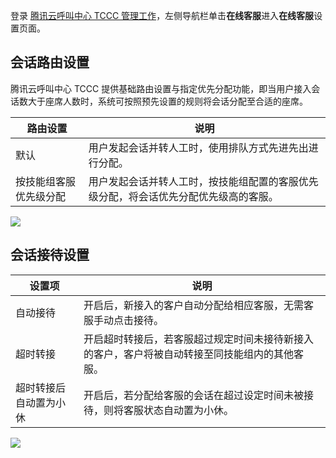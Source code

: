 ﻿登录 [腾讯云呼叫中心 TCCC 管理工作](https://cloud.tencent.com/document/product/679/73497#logintccc)，左侧导航栏单击**在线客服**进入**在线客服**设置页面。

## 会话路由设置
腾讯云呼叫中心 TCCC 提供基础路由设置与指定优先分配功能，即当用户接入会话数大于座席人数时，系统可按照预先设置的规则将会话分配至合适的座席。

| 路由设置        | 说明                                         |
| ----------- | ------------------------------------------ |
| 默认          | 用户发起会话并转人工时，使用排队方式先进先出进行分配。                |
| 按技能组客服优先级分配 | 用户发起会话并转人工时，按技能组配置的客服优先级分配，将会话优先分配优先级高的客服。 |

![](https://qcloudimg.tencent-cloud.cn/raw/469dc94ad80ac6d1ce529c2e47ab2123.png)

## 会话接待设置
| 设置项         | 说明                                              |
| ----------- | ----------------------------------------------- |
| 自动接待        | 开启后，新接入的客户自动分配给相应客服，无需客服手动点击接待。                 |
| 超时转接        | 开启超时转接后，若客服超过规定时间未接待新接入的客户，客户将被自动转接至同技能组内的其他客服。 |
| 超时转接后自动置为小休 | 开启后，若分配给客服的会话在超过设定时间未被接待，则将客服状态自动置为小休。          |

![](https://qcloudimg.tencent-cloud.cn/raw/7061433b7ccf6bc0ad69184a49f71e10.png)